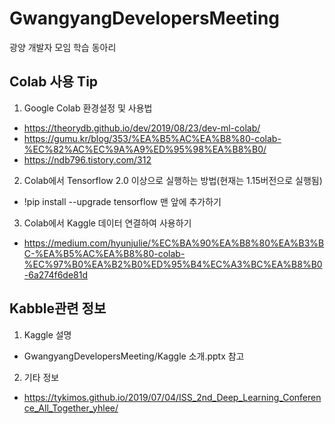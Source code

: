 # GwangyangDevelopersMeeting
광양 개발자 모임 학습 동아리

## Colab 사용 Tip
 1. Google Colab 환경설정 및 사용법
  - https://theorydb.github.io/dev/2019/08/23/dev-ml-colab/
  - https://gumu.kr/blog/353/%EA%B5%AC%EA%B8%80-colab-%EC%82%AC%EC%9A%A9%ED%95%98%EA%B8%B0/
  - https://ndb796.tistory.com/312
 
 2. Colab에서 Tensorflow 2.0 이상으로 실행하는 방법(현재는 1.15버전으로 실행됨)
  - !pip install --upgrade tensorflow 맨 앞에 추가하기
  
 3. Colab에서 Kaggle 데이터 연결하여 사용하기
  - https://medium.com/hyunjulie/%EC%BA%90%EA%B8%80%EA%B3%BC-%EA%B5%AC%EA%B8%80-colab-%EC%97%B0%EA%B2%B0%ED%95%B4%EC%A3%BC%EA%B8%B0-6a274f6de81d

## Kabble관련 정보
 1. Kaggle 설명
  - GwangyangDevelopersMeeting/Kaggle 소개.pptx 참고
  
 2. 기타 정보
  - https://tykimos.github.io/2019/07/04/ISS_2nd_Deep_Learning_Conference_All_Together_yhlee/
